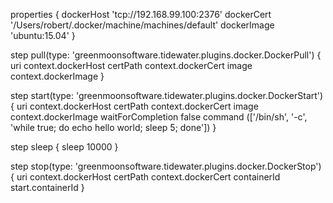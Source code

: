 properties {
    dockerHost 'tcp://192.168.99.100:2376'
    dockerCert '/Users/robert/.docker/machine/machines/default'
    dockerImage 'ubuntu:15.04'
}

step pull(type: 'greenmoonsoftware.tidewater.plugins.docker.DockerPull') {
    uri context.dockerHost
    certPath context.dockerCert
    image context.dockerImage
}

step start(type: 'greenmoonsoftware.tidewater.plugins.docker.DockerStart') {
    uri context.dockerHost
    certPath context.dockerCert
    image context.dockerImage
    waitForCompletion false
    command (['/bin/sh', '-c', 'while true; do echo hello world; sleep 5; done'])
}

step sleep {
    sleep 10000
}

step stop(type: 'greenmoonsoftware.tidewater.plugins.docker.DockerStop') {
    uri context.dockerHost
    certPath context.dockerCert
    containerId start.containerId
}